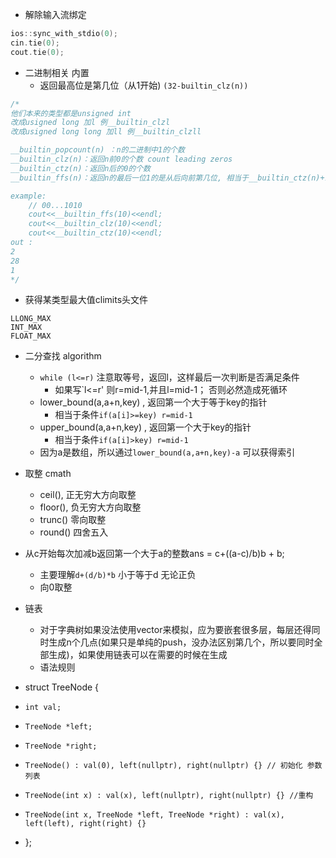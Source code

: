 - 解除输入流绑定
```c++
ios::sync_with_stdio(0);
cin.tie(0);
cout.tie(0);
```
- 二进制相关 内置
    - 返回最高位是第几位（从1开始) `(32-builtin_clz(n))`
```c++
/*
他们本来的类型都是unsigned int
改成usigned long 加l 例__builtin_clzl
改成usigned long long 加ll 例__builtin_clzll

__builtin_popcount(n) ：n的二进制中1的个数
__builtin_clz(n)：返回n前0的个数 count leading zeros 
__builtin_ctz(n)：返回n后的0的个数
__builtin_ffs(n)：返回n的最后一位1的是从后向前第几位, 相当于__builtin_ctz(n)+1

example:
    // 00...1010
    cout<<__builtin_ffs(10)<<endl;
    cout<<__builtin_clz(10)<<endl;
    cout<<__builtin_ctz(10)<<endl;
out :
2
28
1
*/ 
```

- 获得某类型最大值climits头文件
```
LLONG_MAX
INT_MAX
FLOAT_MAX
```

- 二分查找 algorithm
    - `while (l<=r)` 注意取等号，返回l，这样最后一次判断是否满足条件
        - 如果写`l<=r' 则r=mid-1,并且l=mid-1； 否则必然造成死循环
    - lower_bound(a,a+n,key) , 返回第一个大于等于key的指针
        - 相当于条件`if(a[i]>=key) r=mid-1` 
    - upper_bound(a,a+n,key) , 返回第一个大于key的指针
        - 相当于条件`if(a[i]>key) r=mid-1` 
    - 因为a是数组，所以通过`lower_bound(a,a+n,key)-a` 可以获得索引

- 取整 cmath
    - ceil(), 正无穷大方向取整
    - floor(), 负无穷大方向取整
    - trunc()  零向取整
    - round() 四舍五入
- 从c开始每次加减b返回第一个大于a的整数ans = c+((a-c)/b)b + b;
    - 主要理解`d+(d/b)*b` 小于等于d 无论正负
    - 向0取整

- 链表
    - 对于字典树如果没法使用vector来模拟，应为要嵌套很多层，每层还得同时生成n个几点(如果只是单纯的push，没办法区别第几个，所以要同时全部生成)，如果使用链表可以在需要的时候在生成
    - 语法规则

* struct TreeNode {
*     int val;
*     TreeNode *left;
*     TreeNode *right;
*     TreeNode() : val(0), left(nullptr), right(nullptr) {} // 初始化 参数列表
*     TreeNode(int x) : val(x), left(nullptr), right(nullptr) {} //重构
*     TreeNode(int x, TreeNode *left, TreeNode *right) : val(x), left(left), right(right) {}
* };

